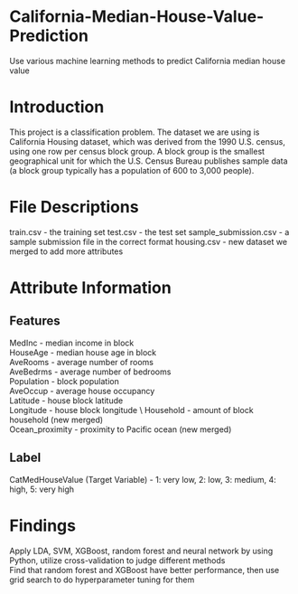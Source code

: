 # California-Median-House-Value-Prediction
Use various machine learning methods to predict California median house value

# Introduction
This project is a classification problem. The dataset we are using is California Housing dataset, which was derived from the 1990 U.S. census, using one row per census block group. A block group is the smallest geographical unit for which the U.S. Census Bureau publishes sample data (a block group typically has a population of 600 to 3,000 people).

# File Descriptions
train.csv - the training set
test.csv - the test set
sample_submission.csv - a sample submission file in the correct format
housing.csv - new dataset we merged to add more attributes

# Attribute Information

## Features
MedInc - median income in block \
HouseAge - median house age in block \
AveRooms - average number of rooms \
AveBedrms - average number of bedrooms \
Population - block population \
AveOccup - average house occupancy \
Latitude - house block latitude \
Longitude - house block longitude \ 
Household - amount of block household (new merged) \
Ocean_proximity - proximity to Pacific ocean (new merged) 

## Label
CatMedHouseValue (Target Variable) - 1: very low, 2: low, 3: medium, 4: high, 5: very high

# Findings
Apply LDA, SVM, XGBoost, random forest and neural network by using Python, utilize cross-validation to judge different methods \
Find that random forest and XGBoost have better performance, then use grid search to do hyperparameter tuning for them

